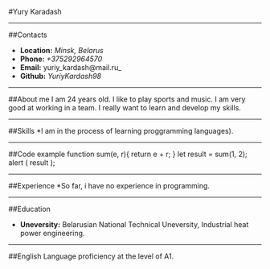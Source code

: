 #Yury Karadash
___
##Contacts
* __Location:__ _Minsk, Belarus_
* __Phone:__ _+375292964570_
* __Email:__ yuriy_kardash@mail.ru_
* __Github:__ _YuriyKardash98_
___
##About me
I am 24 years old. I like to play sports and music. I am very good at working in a team. I really want to learn and develop my skills.
___
##Skills
*I am in the process of learning proggramming languages).
___
##Code example
    function sum(e, r){
    return e + r;
    }
    let result = sum(1, 2);
    alert ( result );
___
##Experience
*So far, i have no experience in programming.
___
##Education
* __Uneversity:__ Belarusian National Technical Uneversity, Industrial heat power engineering.
___
##English
Language proficiency at the level of A1.